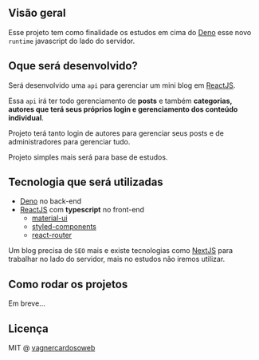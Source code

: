 ## Visão geral

Esse projeto tem como finalidade os estudos em cima do [Deno](https://deno.land/) esse novo `runtime` javascript do lado do servidor.

## Oque será desenvolvido?

Será desenvolvido uma `api` para gerenciar um mini blog em [ReactJS](https://pt-br.reactjs.org/).

Essa `api` irá ter todo gerenciamento de **posts** e também **categorias, autores que terá seus próprios login e gerenciamento dos conteúdo individual**.

Projeto terá tanto login de autores para gerenciar seus posts e de administradores para gerenciar tudo.

Projeto simples mais será para base de estudos.

## Tecnologia que será utilizadas

- [Deno](https://deno.land/) no back-end
- [ReactJS](https://pt-br.reactjs.org/) com **typescript** no front-end
  - [material-ui](https://github.com/mui-org/material-ui)
  - [styled-components](https://github.com/styled-components/styled-components)
  - [react-router](https://github.com/ReactTraining/react-router)

Um blog precisa de `SEO` mais e existe tecnologias como [NextJS](https://github.com/vercel/next.js) para trabalhar no lado do servidor, mais no estudos não iremos utilizar.

## Como rodar os projetos

Em breve...

## Licença

MIT @ [vagnercardosoweb](https://github.com/vagnercardosoweb)


